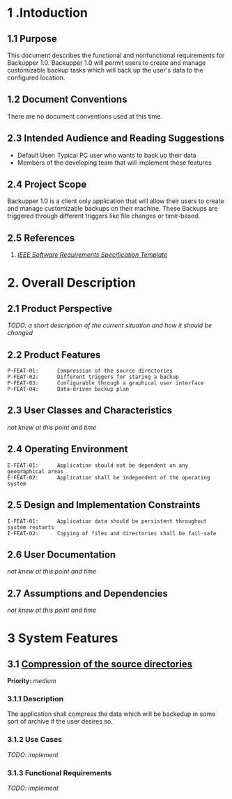# 1 .Intoduction
## 1.1 Purpose
This document describes the functional and nonfunctional requirements for Backupper 1.0.
Backupper 1.0 will permit users to create and manage customizable backup tasks which will back up the user's data to the configured location.

## 1.2 Document Conventions
There are no document conventions used at this time.

## 2.3 Intended Audience and Reading Suggestions
+ Default User: Typical PC user who wants to back up their data
+ Members of the developing team that will implement these features

## 2.4 Project Scope
Backupper 1.0 is a client only application that will allow their users to create and manage customizable backups on their machine. These Backups are triggered through different triggers like file changes or time-based.

## 2.5 References
1. [_IEEE Software Requirements Specification Template_](https://gephi.org/users/gephi_srs_document.pdf)


# 2. Overall Description
## 2.1 Product Perspective
_TODO: a short description of the current situation and how it should be changed_

## 2.2 Product Features
    P-FEAT-01:      Compression of the source directories
    P-FEAT-02:      Different triggers for staring a backup
    P-FEAT-03:      Configurable through a graphical user interface
    P-FEAT-04:      Data-driven backup plan

## 2.3 User Classes and Characteristics
_not knew at this point and time_

## 2.4 Operating Environment
    E-FEAT-01:      Application should not be dependent on any geographical areas
    E-FEAT-02:      Application shall be independent of the operating system

## 2.5 Design and Implementation Constraints
    I-FEAT-01:      Application data should be persistent throughout system restarts
    I-FEAT-02:      Copying of files and directories shall be fail-safe  

## 2.6 User Documentation
_not knew at this point and time_

## 2.7 Assumptions and Dependencies
_not knew at this point and time_

# 3 System Features
## 3.1 [Compression of the source directories](#2.2-Product-Features)
__Priority:__ _medium_

### 3.1.1 Description
The application shall compress the data which will be backedup in some sort of archive if the user desires so.

### 3.1.2 Use Cases
_TODO: implement_

### 3.1.3 Functional Requirements
_TODO: implement_
